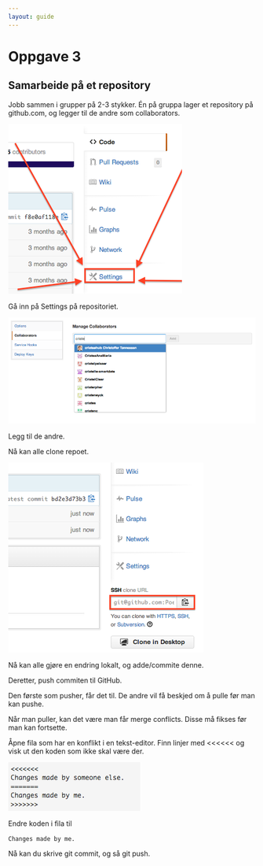 ```yaml
---
layout: guide
---
```


# Oppgave 3

## Samarbeide på et repository

Jobb sammen i grupper på 2-3 stykker.
Én på gruppa lager et repository på github.com, og legger til de andre som collaborators.

![](images/settings-button.png)

Gå inn på Settings på repositoriet.

![](images/add-collaborator.png)

Legg til de andre.

Nå kan alle clone repoet.

![](images/clone-url.png)

Nå kan alle gjøre en endring lokalt, og adde/commite denne.

Deretter, push commiten til GitHub.

Den første som pusher, får det til. De andre vil få beskjed om å pulle før man kan pushe.

Når man puller, kan det være man får merge conflicts. Disse må fikses før man kan fortsette.

Åpne fila som har en konflikt i en tekst-editor. Finn linjer med &lt;&lt;&lt;&lt;&lt;&lt;  og visk ut den koden som ikke skal være der.

![](images/merge-conflict.png)

Endre koden i fila til

```
Changes made by me.
```

Nå kan du skrive git commit, og så git push.
